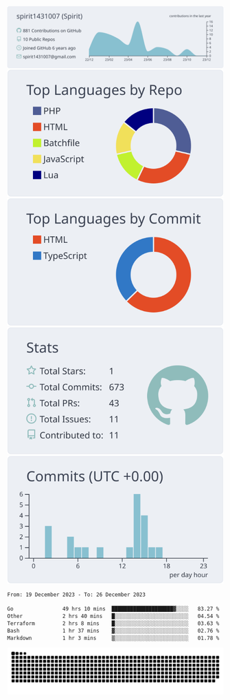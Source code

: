 [![](https://raw.githubusercontent.com/spirit1431007/spirit1431007/master/profile-summary-card-output/nord_bright/0-profile-details.svg)](https://git.io/spiritx)
[![](https://raw.githubusercontent.com/spirit1431007/spirit1431007/master/profile-summary-card-output/nord_bright/1-repos-per-language.svg)](https://git.io/spiritx) [![](https://raw.githubusercontent.com/spirit1431007/spirit1431007/master/profile-summary-card-output/nord_bright/2-most-commit-language.svg)](https://git.io/spiritx)
[![](https://raw.githubusercontent.com/spirit1431007/spirit1431007/master/profile-summary-card-output/nord_bright/3-stats.svg)](https://git.io/spiritx) [![](https://raw.githubusercontent.com/spirit1431007/spirit1431007/master/profile-summary-card-output/nord_bright/4-productive-time.svg)](https://git.io/spiritx)

<!--START_SECTION:waka-->

```txt
From: 19 December 2023 - To: 26 December 2023

Go                49 hrs 10 mins  ████████████████████▓░░░░   83.27 %
Other             2 hrs 40 mins   █░░░░░░░░░░░░░░░░░░░░░░░░   04.54 %
Terraform         2 hrs 8 mins    █░░░░░░░░░░░░░░░░░░░░░░░░   03.63 %
Bash              1 hr 37 mins    ▓░░░░░░░░░░░░░░░░░░░░░░░░   02.76 %
Markdown          1 hr 3 mins     ▒░░░░░░░░░░░░░░░░░░░░░░░░   01.78 %
```

<!--END_SECTION:waka-->

![contribution](https://github.com/spirit1431007/spirit1431007/blob/output/github-contribution-grid-snake.svg)
